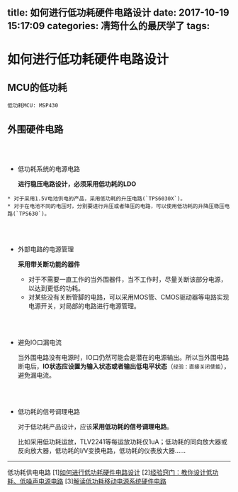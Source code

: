 title: 如何进行低功耗硬件电路设计
date: 2017-10-19 15:17:09
categories: 凊筠什么的最厌学了
tags: 
---

# 如何进行低功耗硬件电路设计



## MCU的低功耗

    低功耗MCU: MSP430

## 外围硬件电路

<br></br> 

* 低功耗系统的电源电路

    **进行稳压电路设计，必须采用低功耗的LDO**
<!-- more -->
    * 对于采用1.5V电池供电的产品，采用低功耗的升压电路(`TPS6030X`)。
    * 对于在电池不同的电压时，分别要进行升压或者降压的电路，可以使用低功耗的升降压稳压电路(`TPS630`)。

<br></br>   
    
* 外部电路的电源管理
    
    **采用带关断功能的器件**

    * 对于不需要一直工作的当外围器件，当不工作时，尽量关断该部分电源，以达到更低的功耗。
    * 对某些没有关断管脚的电路，可以采用MOS管、CMOS驱动器等电路实现电源开关，对局部的电路进行电源管理。
    
<br></br>

* 避免IO口漏电流

    当外围电路没有电源时，IO口仍然可能会是潜在的电源输出。所以当外围电路断电后，**IO状态应设置为输入状态或者输出低电平状态**（`经验：直接关闭使能`），避免漏电流。

<br></br>

* 低功耗的信号调理电路

    对于低功耗产品设计，应该**采用低功耗的信号调理电路**。
    
    比如采用低功耗运放，TLV2241等每运放功耗仅1uA；低功耗的同向放大器或反向放大器，低功耗的I/V变换电路，低功耗的仪表放大器……



---
低功耗供电电路
[1][如何进行低功耗硬件电路设计](http://bbs.21ic.com/icview-665830-1-1.html)
[2][经验窍门：教你设计低功耗、低噪声电源电路](http://design.eccn.com/design_2014010803474554.htm)
[3][解读低功耗移动电源系统硬件电路](http://www.dzsc.com/data/2015-7-17/108518.html)